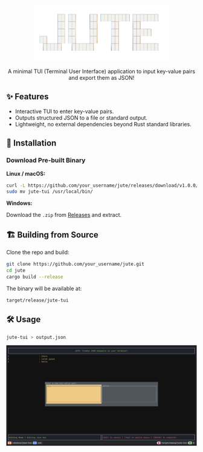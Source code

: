 <div align="center">
  <a href="https://github.com/sidx04/jute">
    <img src="images/logo.png" alt="Logo" width="max" height="150">
  </a>

  <p align="center">
    A minimal TUI (Terminal User Interface) application to input key-value pairs and export them as JSON!
  </p>
</div>

## ✨ Features

- Interactive TUI to enter key-value pairs.
- Outputs structured JSON to a file or standard output.
- Lightweight, no external dependencies beyond Rust standard libraries.

## 🚀 Installation

### Download Pre-built Binary

**Linux / macOS:**

```bash
curl -L https://github.com/your_username/jute/releases/download/v1.0.0/jute-tui-v1.0.0-x86_64-linux.tar.gz | tar -xz
sudo mv jute-tui /usr/local/bin/
```

**Windows:**

Download the `.zip` from [Releases](https://github.com/sidx04/jute/releases) and extract.

## 🏗️ Building from Source

Clone the repo and build:

```bash
git clone https://github.com/your_username/jute.git
cd jute
cargo build --release
```

The binary will be available at:

```
target/release/jute-tui
```

## 🛠 Usage

```bash
jute-tui > output.json
```

![Alt Text](/images/ss1.png)
